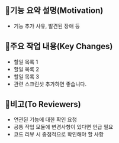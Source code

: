 ## 🧵기능 요약 설명(Motivation)
- 기능 추가 사유, 발견된 장애 등

## 🎯주요 작업 내용(Key Changes)
- 할일 목록 1
- 할일 목록 2
- 할일 목록 3
- 관련 스크린샷 추가하면 좋습니다.

## 🙏비고(To Reviewers)
- 연관된 기능에 대한 확인 요청
- 공통 작업 모듈에 변경사항이 있다면 언급 필요
- 코드 리뷰 시 중점적으로 확인해야 할 사항
